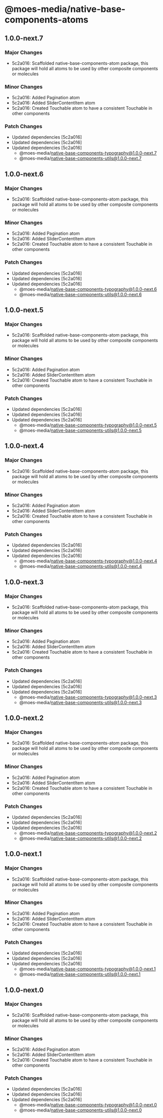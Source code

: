 # @moes-media/native-base-components-atoms

## 1.0.0-next.7

### Major Changes

- 5c2a016: Scaffolded native-base-components-atom package, this package will hold all atoms to be used by other composite components or molecules

### Minor Changes

- 5c2a016: Added Pagination atom
- 5c2a016: Added SliderContentItem atom
- 5c2a016: Created Touchable atom to have a consistent Touchable in other components

### Patch Changes

- Updated dependencies [5c2a016]
- Updated dependencies [5c2a016]
- Updated dependencies [5c2a016]
  - @moes-media/native-base-components-typography@1.0.0-next.7
  - @moes-media/native-base-components-utils@1.0.0-next.7

## 1.0.0-next.6

### Major Changes

- 5c2a016: Scaffolded native-base-components-atom package, this package will hold all atoms to be used by other composite components or molecules

### Minor Changes

- 5c2a016: Added Pagination atom
- 5c2a016: Added SliderContentItem atom
- 5c2a016: Created Touchable atom to have a consistent Touchable in other components

### Patch Changes

- Updated dependencies [5c2a016]
- Updated dependencies [5c2a016]
- Updated dependencies [5c2a016]
  - @moes-media/native-base-components-typography@1.0.0-next.6
  - @moes-media/native-base-components-utils@1.0.0-next.6

## 1.0.0-next.5

### Major Changes

- 5c2a016: Scaffolded native-base-components-atom package, this package will hold all atoms to be used by other composite components or molecules

### Minor Changes

- 5c2a016: Added Pagination atom
- 5c2a016: Added SliderContentItem atom
- 5c2a016: Created Touchable atom to have a consistent Touchable in other components

### Patch Changes

- Updated dependencies [5c2a016]
- Updated dependencies [5c2a016]
- Updated dependencies [5c2a016]
  - @moes-media/native-base-components-typography@1.0.0-next.5
  - @moes-media/native-base-components-utils@1.0.0-next.5

## 1.0.0-next.4

### Major Changes

- 5c2a016: Scaffolded native-base-components-atom package, this package will hold all atoms to be used by other composite components or molecules

### Minor Changes

- 5c2a016: Added Pagination atom
- 5c2a016: Added SliderContentItem atom
- 5c2a016: Created Touchable atom to have a consistent Touchable in other components

### Patch Changes

- Updated dependencies [5c2a016]
- Updated dependencies [5c2a016]
- Updated dependencies [5c2a016]
  - @moes-media/native-base-components-typography@1.0.0-next.4
  - @moes-media/native-base-components-utils@1.0.0-next.4

## 1.0.0-next.3

### Major Changes

- 5c2a016: Scaffolded native-base-components-atom package, this package will hold all atoms to be used by other composite components or molecules

### Minor Changes

- 5c2a016: Added Pagination atom
- 5c2a016: Added SliderContentItem atom
- 5c2a016: Created Touchable atom to have a consistent Touchable in other components

### Patch Changes

- Updated dependencies [5c2a016]
- Updated dependencies [5c2a016]
- Updated dependencies [5c2a016]
  - @moes-media/native-base-components-typography@1.0.0-next.3
  - @moes-media/native-base-components-utils@1.0.0-next.3

## 1.0.0-next.2

### Major Changes

- 5c2a016: Scaffolded native-base-components-atom package, this package will hold all atoms to be used by other composite components or molecules

### Minor Changes

- 5c2a016: Added Pagination atom
- 5c2a016: Added SliderContentItem atom
- 5c2a016: Created Touchable atom to have a consistent Touchable in other components

### Patch Changes

- Updated dependencies [5c2a016]
- Updated dependencies [5c2a016]
- Updated dependencies [5c2a016]
  - @moes-media/native-base-components-typography@1.0.0-next.2
  - @moes-media/native-base-components-utils@1.0.0-next.2

## 1.0.0-next.1

### Major Changes

- 5c2a016: Scaffolded native-base-components-atom package, this package will hold all atoms to be used by other composite components or molecules

### Minor Changes

- 5c2a016: Added Pagination atom
- 5c2a016: Added SliderContentItem atom
- 5c2a016: Created Touchable atom to have a consistent Touchable in other components

### Patch Changes

- Updated dependencies [5c2a016]
- Updated dependencies [5c2a016]
- Updated dependencies [5c2a016]
  - @moes-media/native-base-components-typography@1.0.0-next.1
  - @moes-media/native-base-components-utils@1.0.0-next.1

## 1.0.0-next.0

### Major Changes

- 5c2a016: Scaffolded native-base-components-atom package, this package will hold all atoms to be used by other composite components or molecules

### Minor Changes

- 5c2a016: Added Pagination atom
- 5c2a016: Added SliderContentItem atom
- 5c2a016: Created Touchable atom to have a consistent Touchable in other components

### Patch Changes

- Updated dependencies [5c2a016]
- Updated dependencies [5c2a016]
- Updated dependencies [5c2a016]
  - @moes-media/native-base-components-typography@1.0.0-next.0
  - @moes-media/native-base-components-utils@1.0.0-next.0
